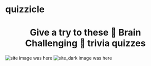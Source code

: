 # quizzicle
<h1 align="center"> Give a try to these &#129504; Brain Challenging &#129504; trivia quizzes </h1>
<img align="center" src="./readme_images/site_image.png" alt="site image was here"/>
<img align="center" src="./readme_images/site_image_dark.png" alt="site_dark image was here"/>
